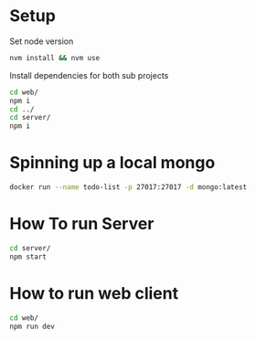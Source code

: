 # Setup

Set node version

```bash
nvm install && nvm use
```

Install dependencies for both sub projects

```bash
cd web/
npm i
cd ../
cd server/
npm i
```

# Spinning up a local mongo

```bash
docker run --name todo-list -p 27017:27017 -d mongo:latest
```

# How To run Server

```bash
cd server/
npm start
```

# How to run web client

```bash
cd web/
npm run dev
```
